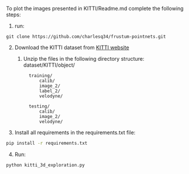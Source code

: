 To plot the images presented in KITTI/Readme.md complete the following steps:
1. run:
```base 
git clone https://github.com/charlesq34/frustum-pointnets.git
```

2. Download the KITTI dataset from [KITTI website](http://www.cvlibs.net/datasets/kitti/eval_object.php?obj_benchmark=3d)
   1. Unzip the files in the following directory structure: 
           dataset/KITTI/object/

            training/
                calib/
                image_2/
                label_2/ 
                velodyne/

            testing/
                calib/
                image_2/
                velodyne/ 
                
                
3. Install all requirements in the requirements.txt file:
```bash
pip install -r requirements.txt
```

4. Run:
```bash
python kitti_3d_exploration.py

